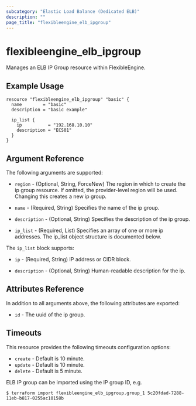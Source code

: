 ```yaml
---
subcategory: "Elastic Load Balance (Dedicated ELB)"
description: ""
page_title: "flexibleengine_elb_ipgroup"
---
```


# flexibleengine_elb_ipgroup

Manages an ELB IP Group resource within FlexibleEngine.

## Example Usage

```hcl
resource "flexibleengine_elb_ipgroup" "basic" {
  name        = "basic"
  description = "basic example"

  ip_list {
    ip          = "192.168.10.10"
    description = "ECS01"
  }
}
```

## Argument Reference

The following arguments are supported:

* `region` - (Optional, String, ForceNew) The region in which to create the ip group resource. If omitted, the
  provider-level region will be used. Changing this creates a new ip group.

* `name` - (Required, String) Specifies the name of the ip group.

* `description` - (Optional, String) Specifies the description of the ip group.

* `ip_list` - (Required, List) Specifies an array of one or more ip addresses. The ip_list object structure is
  documented below.

The `ip_list` block supports:

* `ip` - (Required, String) IP address or CIDR block.

* `description` - (Optional, String) Human-readable description for the ip.

## Attributes Reference

In addition to all arguments above, the following attributes are exported:

* `id` - The uuid of the ip group.

## Timeouts

This resource provides the following timeouts configuration options:

* `create` - Default is 10 minute.
* `update` - Default is 10 minute.
* `delete` - Default is 5 minute.

ELB IP group can be imported using the IP group ID, e.g.

```
$ terraform import flexibleengine_elb_ipgroup.group_1 5c20fdad-7288-11eb-b817-0255ac10158b
```

